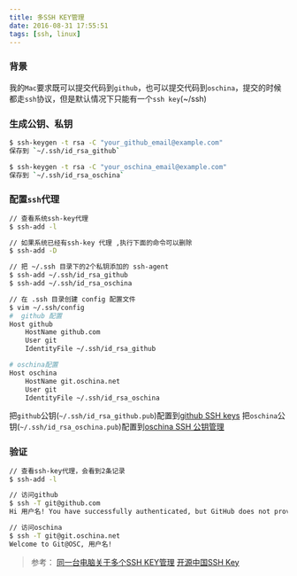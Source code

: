 ```yaml
---
title: 多SSH KEY管理
date: 2016-08-31 17:55:51
tags: [ssh, linux]
---
```


### 背景
我的`Mac`要求既可以提交代码到`github`，也可以提交代码到`oschina`，提交的时候都走`ssh`协议，但是默认情况下只能有一个`ssh key`(~/ssh)

### 生成公钥、私钥
``` bash
$ ssh-keygen -t rsa -C "your_github_email@example.com"
保存到 `~/.ssh/id_rsa_github`

$ ssh-keygen -t rsa -C "your_oschina_email@example.com"
保存到 `~/.ssh/id_rsa_oschina`
```

### 配置`ssh`代理
``` bash
// 查看系统ssh-key代理
$ ssh-add -l

// 如果系统已经有ssh-key 代理 ,执行下面的命令可以删除
$ ssh-add -D

// 把 ~/.ssh 目录下的2个私钥添加的 ssh-agent
$ ssh-add ~/.ssh/id_rsa_github
$ ssh-add ~/.ssh/id_rsa_oschina

// 在 .ssh 目录创建 config 配置文件
$ vim ~/.ssh/config
#  github 配置
Host github
    HostName github.com
    User git
    IdentityFile ~/.ssh/id_rsa_github

# oschina配置
Host oschina
    HostName git.oschina.net
    User git
    IdentityFile ~/.ssh/id_rsa_oschina
```

把`github`公钥(`~/.ssh/id_rsa_github.pub`)配置到[github SSH keys](https://github.com/settings/keys)
把`oschina`公钥(`~/.ssh/id_rsa_oschina.pub`)配置到[oschina SSH 公钥管理](http://git.oschina.net/keys)

### 验证
``` bash
// 查看ssh-key代理，会看到2条记录
$ ssh-add -l

// 访问github
$ ssh -T git@github.com
Hi 用户名! You have successfully authenticated, but GitHub does not provide shell access.

// 访问oschina
$ ssh -T git@git.oschina.net
Welcome to Git@OSC, 用户名!
```

> 参考： 
[同一台电脑关于多个SSH KEY管理](http://yijiebuyi.com/blog/f18d38eb7cfee860c117d629fdb16faf.html)
[开源中国SSH Key](https://git.oschina.net/oschina/git-osc/wikis/%E5%B8%AE%E5%8A%A9#ssh-keys)